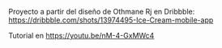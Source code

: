 Proyecto a partir del diseño de Othmane Rj en Dribbble:  https://dribbble.com/shots/13974495-Ice-Cream-mobile-app

Tutorial en https://youtu.be/nM-4-GxMWc4
